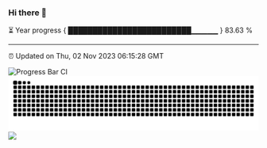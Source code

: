 ### Hi there 👋

⏳ Year progress { █████████████████████████▁▁▁▁▁ } 83.63 %

---

⏰ Updated on Thu, 02 Nov 2023 06:15:28 GMT

![Progress Bar CI](https://github.com/liununu/liununu/workflows/Progress%20Bar%20CI/badge.svg)![](https://raw.githubusercontent.com/L1cardo/L1cardo/main/assets/github-contribution-grid-snake.svg)![](https://raw.githubusercontent.com/seesaws/seesaws/main/assets/github-contribution-grid-snake.svg)
